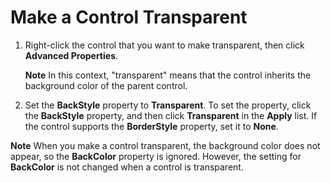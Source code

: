 
# Make a Control Transparent

1. Right-click the control that you want to make transparent, then click  **Advanced Properties**. 
    
     **Note**  In this context, "transparent" means that the control inherits the background color of the parent control.
2. Set the  **BackStyle** property to **Transparent**. To set the property, click the  **BackStyle** property, and then click **Transparent** in the **Apply** list. If the control supports the **BorderStyle** property, set it to **None**. 
    

 **Note**  When you make a control transparent, the background color does not appear, so the  **BackColor** property is ignored. However, the setting for **BackColor** is not changed when a control is transparent.

